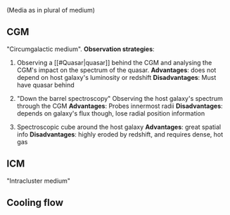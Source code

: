 (Media as in plural of medium)


## CGM
"Circumgalactic medium". 
**Observation strategies**:
1. Observing a [[#Quasar|quasar]] behind the CGM and analysing the CGM's impact on the spectrum of the quasar.
	**Advantages**: does not depend on host galaxy's luminosity or redshift
	**Disadvantages**: Must have quasar behind
  
2. "Down the barrel spectroscopy" Observing the host galaxy's spectrum through the CGM 
	**Advantages**: Probes innermost radii 
	**Disadvantages**: depends on galaxy's flux though, lose radial position information

3. Spectroscopic cube around the host galaxy 
	**Advantages**: great spatial info
	**Disadvantages**: highly eroded by redshift, and requires dense, hot gas


## ICM
"Intracluster medium"


## Cooling flow
